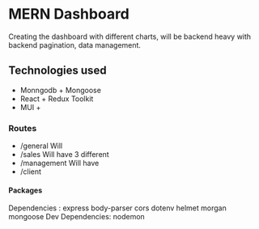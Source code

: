 # MERN Dashboard
Creating the dashboard with different charts, will be backend heavy with backend pagination, data management. 

## Technologies used 
* Monngodb + Mongoose
* React + Redux Toolkit
* MUI + 

### Routes

* /general 
Will  
* /sales
Will have 3 different 
* /management
Will have 
* /client



#### Packages 
Dependencies : express body-parser cors dotenv helmet morgan mongoose 
Dev Dependencies: nodemon 